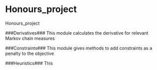 # Honours_project
Honours_project 

###Derivatives###
This module calculates the derivative for relevant Markov chain measures

###Constraints###
This module gives methods to add constraints as a penalty to the objective

###Heuristics###
This
